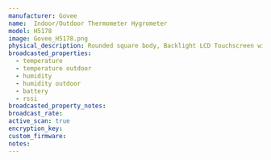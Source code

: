 ```yaml
---
manufacturer: Govee
name:  Indoor/Outdoor Thermometer Hygrometer
model: H5178
image: Govee_H5178.png
physical_description: Rounded square body, Backlight LCD Touchscreen with additional rounded rectangular remote sensor for outdoor measurements.
broadcasted_properties:
  - temperature
  - temperature outdoor
  - humidity
  - humidity outdoor
  - battery
  - rssi
broadcasted_property_notes:
broadcast_rate:
active_scan: true
encryption_key:
custom_firmware:
notes:
---
```

